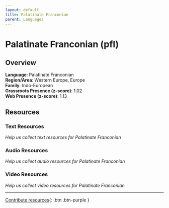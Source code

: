 ```yaml
---
layout: default
title: Palatinate Franconian
parent: Languages
---
```


# Palatinate Franconian (pfl)

## Overview

**Language**: Palatinate Franconian  
**Region/Area**: Western Europe, Europe  
**Family**: Indo-European  
**Grassroots Presence (z-score)**: 1.02  
**Web Presence (z-score)**: 1.13  

## Resources

### Text Resources
*Help us collect text resources for Palatinate Franconian*

### Audio Resources
*Help us collect audio resources for Palatinate Franconian*

### Video Resources
*Help us collect video resources for Palatinate Franconian*

---

[Contribute resources](https://forms.office.com/e/1SfLJx3u1r){: .btn .btn-purple }
